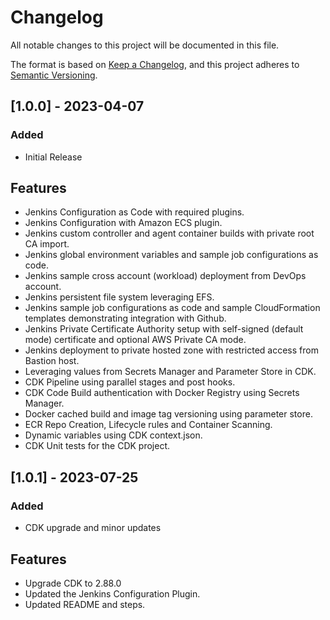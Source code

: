 # Changelog

All notable changes to this project will be documented in this file.

The format is based on [Keep a Changelog](https://keepachangelog.com/en/1.0.0/),
and this project adheres to [Semantic Versioning](https://semver.org/spec/v2.0.0.html).

## [1.0.0] - 2023-04-07

### Added

- Initial Release

## Features
- Jenkins Configuration as Code with required plugins.
- Jenkins Configuration with Amazon ECS plugin.
- Jenkins custom controller and agent container builds with private root CA import.
- Jenkins global environment variables and sample job configurations as code.
- Jenkins sample cross account (workload) deployment from DevOps account.
- Jenkins persistent file system leveraging EFS.
- Jenkins sample job configurations as code and sample CloudFormation templates demonstrating integration with Github.
- Jenkins Private Certificate Authority setup with self-signed (default mode) certificate and optional AWS Private CA mode. 
- Jenkins deployment to private hosted zone with restricted access from Bastion host.
- Leveraging values from Secrets Manager and Parameter Store in CDK.
- CDK Pipeline using parallel stages and post hooks.
- CDK Code Build authentication with Docker Registry using Secrets Manager.
- Docker cached build and image tag versioning using parameter store.
- ECR Repo Creation, Lifecycle rules and Container Scanning.
- Dynamic variables using CDK context.json.
- CDK Unit tests for the CDK project.


## [1.0.1] - 2023-07-25

### Added

- CDK upgrade and minor updates

## Features
- Upgrade CDK to 2.88.0
- Updated the Jenkins Configuration Plugin.
- Updated README and steps.